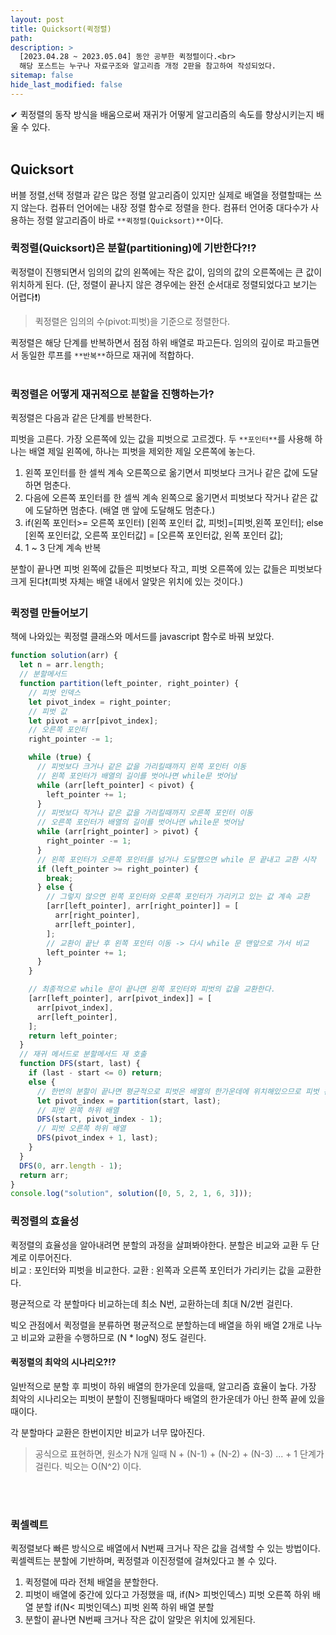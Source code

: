 ```yaml
---
layout: post
title: Quicksort(퀵정렬)
path:
description: >
  [2023.04.28 ~ 2023.05.04] 동안 공부한 퀵정렬이다.<br>
  해당 포스트는 누구나 자료구조와 알고리즘 개정 2판을 참고하여 작성되었다.
sitemap: false
hide_last_modified: false
---
```


✔ 퀵정렬의 동작 방식을 배움으로써 재귀가 어떻게 알고리즘의 속도를 향상시키는지 배울 수 있다.
<br>
<br>

## Quicksort

버블 정렬,선택 정렬과 같은 많은 정렬 알고리즘이 있지만 실제로 배열을 정렬할때는 쓰지 않는다. 컴퓨터 언어에는 내장 정렬 함수로 정렬을 한다. 컴퓨터 언어중 대다수가 사용하는 정렬 알고리즘이 바로
`**퀵정렬(Quicksort)**`이다.

### 퀵정렬(Quicksort)은 분할(partitioning)에 기반한다?!?

퀵정렬이 진행되면서 임의의 값의 왼쪽에는 작은 값이, 임의의 값의 오른쪽에는 큰 값이 위치하게 된다. (단, 정렬이 끝나지 않은 경우에는 완전 순서대로 정렬되었다고 보기는 어렵다❗)

> 퀵정렬은 임의의 수(pivot:피벗)을 기준으로 정렬한다.

퀵정렬은 해당 단계를 반복하면서 점점 하위 배열로 파고든다.
임의의 깊이로 파고들면서 동일한 루프를 `**반복**`하므로 재귀에 적합하다.
<br/>
<br/>

### 퀵정렬은 어떻게 재귀적으로 분할을 진행하는가?

퀵정렬은 다음과 같은 단계를 반복한다.

피벗을 고른다. 가장 오른쪽에 있는 값을 피벗으로 고르겠다.
두 `**포인터**`를 사용해 하나는 배열 제일 왼쪽에, 하나는 피벗을 제외한 제일 오른쪽에 놓는다.

1. 왼쪽 포인터를 한 셀씩 계속 오른쪽으로 옮기면서 피벗보다 크거나 같은 값에 도달하면 멈춘다.
2. 다음에 오른쪽 포인터를 한 셀씩 계속 왼쪽으로 옮기면서 피벗보다 작거나 같은 값에 도달하면 멈춘다. (배열 맨 앞에 도달해도 멈춘다.)
3. if(왼쪽 포인터>= 오른쪽 포인터) [왼쪽 포인터 값, 피벗]=[피벗,왼쪽 포인터];
   else [왼쪽 포인터값, 오른쪽 포인터값] = [오른쪽 포인터값, 왼쪽 포인터 값];
4. 1 ~ 3 단계 계속 반복

분할이 끝나면 피벗 왼쪽에 값들은 피벗보다 작고, 피벗 오른쪽에 있는 값들은 피벗보다 크게 된다❗(피벗 자체는 배열 내에서 알맞은 위치에 있는 것이다.)

### 퀵정렬 만들어보기

책에 나와있는 퀵정렬 클래스와 메서드를 javascript 함수로 바꿔 보았다.

```js
function solution(arr) {
  let n = arr.length;
  // 분할메서드
  function partition(left_pointer, right_pointer) {
    // 피벗 인덱스
    let pivot_index = right_pointer;
    // 피벗 값
    let pivot = arr[pivot_index];
    // 오른쪽 포인터
    right_pointer -= 1;

    while (true) {
      // 피벗보다 크거나 같은 값을 가리킬때까지 왼쪽 포인터 이동
      // 왼쪽 포인터가 배열의 길이를 벗어나면 while문 벗어남
      while (arr[left_pointer] < pivot) {
        left_pointer += 1;
      }
      // 피벗보다 작거나 같은 값을 가리킬때까지 오른쪽 포인터 이동
      // 오른쪽 포인터가 배열의 길이를 벗어나면 while문 벗어남
      while (arr[right_pointer] > pivot) {
        right_pointer -= 1;
      }
      // 왼쪽 포인터가 오른쪽 포인터를 넘거나 도달했으면 while 문 끝내고 교환 시작
      if (left_pointer >= right_pointer) {
        break;
      } else {
        // 그렇지 않으면 왼쪽 포인터와 오른쪽 포인터가 가리키고 있는 값 계속 교환
        [arr[left_pointer], arr[right_pointer]] = [
          arr[right_pointer],
          arr[left_pointer],
        ];
        // 교환이 끝난 후 왼쪽 포인터 이동 -> 다시 while 문 맨앞으로 가서 비교
        left_pointer += 1;
      }
    }

    // 최종적으로 while 문이 끝나면 왼쪽 포인터와 피벗의 값을 교환한다.
    [arr[left_pointer], arr[pivot_index]] = [
      arr[pivot_index],
      arr[left_pointer],
    ];
    return left_pointer;
  }
  // 재귀 메서드로 분할메서드 재 호출
  function DFS(start, last) {
    if (last - start <= 0) return;
    else {
      // 한번의 분할이 끝나면 평균적으로 피벗은 배열의 한가운데에 위치해있으므로 피벗 왼쪽 하위 배열과 피벗 오른쪽 하위배열의 분할을 시작한다.
      let pivot_index = partition(start, last);
      // 피벗 왼쪽 하위 배열
      DFS(start, pivot_index - 1);
      // 피벗 오른쪽 하위 배열
      DFS(pivot_index + 1, last);
    }
  }
  DFS(0, arr.length - 1);
  return arr;
}
console.log("solution", solution([0, 5, 2, 1, 6, 3]));
```

### 퀵정렬의 효율성

퀵정렬의 효율성을 알아내려면 분할의 과정을 살펴봐야한다.
분할은 비교와 교환 두 단계로 이루어진다.
<br>
비교 : 포인터와 피벗을 비교한다.
교환 : 왼쪽과 오른쪽 포인터가 가리키는 값을 교환한다.

평균적으로 각 분할마다 비교하는데 최소 N번, 교환하는데 최대 N/2번 걸린다.

빅오 관점에서 퀵정렬을 분류하면 평균적으로 분할하는데 배열을 하위 배열 2개로 나누고 비교와 교환을 수행하므로 (N \* logN) 정도 걸린다.

#### 퀵정렬의 최악의 시나리오?!?

일반적으로 분할 후 피벗이 하위 배열의 한가운데 있을때, 알고리즘 효율이 높다. 가장 최악의 시나리오는 피벗이 분할이 진행될때마다 배열의 한가운데가 아닌 한쪽 끝에 있을때이다.

각 분할마다 교환은 한번이지만 비교가 너무 많아진다.

> 공식으로 표현하면, 원소가 N개 일때 N + (N-1) + (N-2) + (N-3) ... + 1 단계가 걸린다. 빅오는 O(N^2) 이다.

<br>
<br>

### 퀵셀렉트

퀵정렬보다 빠른 방식으로 배열에서 N번째 크거나 작은 값을 검색할 수 있는 방법이다. 퀵셀렉트는 분할에 기반하며, 퀵정렬과 이진정렬에 걸쳐있다고 볼 수 있다.

1. 퀵정렬에 따라 전체 배열을 분할한다.
2. 피벗이 배열에 중간에 있다고 가정했을 때,
   if(N> 피벗인덱스) 피벗 오른쪽 하위 배열 분할
   if(N< 피벗인덱스) 피벗 왼쪽 하위 배열 분할
3. 분할이 끝나면 N번째 크거나 작은 값이 알맞은 위치에 있게된다.
